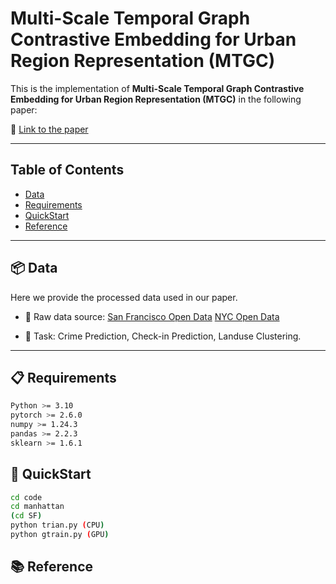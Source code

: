 # Multi-Scale Temporal Graph Contrastive Embedding for Urban Region Representation (MTGC)

This is the implementation of **Multi-Scale Temporal Graph Contrastive Embedding for Urban Region Representation (MTGC)** in the following paper:


📄 [Link to the paper]()

---

## Table of Contents

- [Data](#data)
- [Requirements](#requirements)
- [QuickStart](#quickstart)
- [Reference](#reference)

---

## 📦 Data

Here we provide the processed data used in our paper.

- 📁 Raw data source: 
[San Francisco Open Data](https://datasf.org/opendata/)
[NYC Open Data](https://opendata.cityofnewyork.us/)

- 📌 Task: Crime Prediction, Check-in Prediction, Landuse Clustering.

---

## 📋 Requirements

```bash
Python >= 3.10
pytorch >= 2.6.0
numpy >= 1.24.3
pandas >= 2.2.3
sklearn >= 1.6.1
```

## 🚀 QuickStart
```bash
cd code
cd manhattan 
(cd SF)
python trian.py (CPU)
python gtrain.py (GPU)
```

## 📚 Reference
